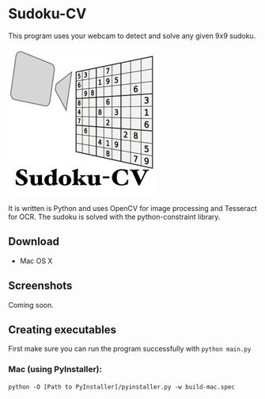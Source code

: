 # Sudoku-CV

This program uses your webcam to detect and solve any given 9x9 sudoku.

![Sudoku-CV Icon](Resources/Icon.png "Sudoku-CV Icon")

It is written is Python and uses OpenCV for image processing and Tesseract for OCR. The sudoku is solved with the python-constraint library.

## Download
- Mac OS X

## Screenshots
Coming soon.

## Creating executables
First make sure you can run the program successfully with `python main.py`

### Mac (using PyInstaller):
```
python -O [Path to PyInstaller]/pyinstaller.py -w build-mac.spec
```

